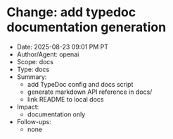 # Change: add typedoc documentation generation

- Date: 2025-08-23 09:01 PM PT
- Author/Agent: openai
- Scope: docs
- Type: docs
- Summary:
  - add TypeDoc config and docs script
  - generate markdown API reference in docs/
  - link README to local docs
- Impact:
  - documentation only
- Follow-ups:
  - none
